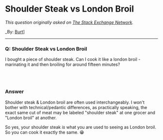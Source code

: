 ﻿# Shoulder Steak vs London Broil

_This question originally asked on [The Stack Exchange Network](https://cooking.stackexchange.com/q/115675)._

_By: [Burt](https://cooking.stackexchange.com/u/89183)]
<br><hr>
### Q: Shoulder Steak vs London Broil
<p>I bought a piece of shoulder steak. Can I cook it like a london broil - marinating it and then broiling for around fifteen minutes?</p>

<br><br>
### Answer 
<p>Shoulder steak &amp; London broil are often used interchangeably. I won't bother with technical/pedantic differences, as practically speaking, the exact same cut of meat may be labeled &quot;shoulder steak&quot; at one grocer and &quot;London broil&quot; at another.</p>
<p>So yes, your shoulder steak <em>is</em> what you are used to seeing as London broil. So you can cook it exactly the same. 😁</p>

